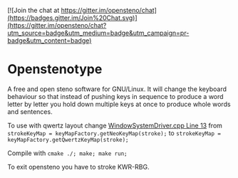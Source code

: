 [![Join the chat at https://gitter.im/opensteno/chat](https://badges.gitter.im/Join%20Chat.svg)](https://gitter.im/opensteno/chat?utm_source=badge&utm_medium=badge&utm_campaign=pr-badge&utm_content=badge)
# Openstenotype
A free and open steno software for GNU/Linux. It will change the keyboard behaviour so that instead of pushing keys
in sequence to produce a word letter by letter you hold down multiple keys at once to produce whole words and sentences.

To use with qwertz layout change [WindowSystemDriver.cpp Line 13](https://github.com/opensteno/opensteno/blob/master/source/WindowSystemDriver.cpp#L13) from ```strokeKeyMap = keyMapFactory.getNeoKeyMap(stroke);``` to ```strokeKeyMap = keyMapFactory.getQwertzKeyMap(stroke); ```

Compile with
```cmake ./; make; make run;```

To exit opensteno you have to stroke KWR-RBG.
